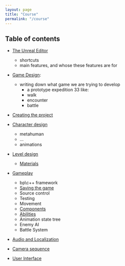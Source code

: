 ```yaml
---
layout: page
title: "Course"
permalink: "/course"
---
```


## Table of contents
    
- [The Unreal Editor](/course/editor-shortcuts)
    - shortcuts
    - main features, and whose these features are for
    
- [Game Design](/course/game-design):
    - writing down what game we are trying to develop
        - a prototype expedition 33 like:
        - walk
        - encounter
        - battle

- [Creating the project](/course/create-a-project)

- [Character design](/course/character-design)
    - metahuman
    - ...
    - animations
                
- [Level design](/course/level-design)
    - [Materials](/course/materials)
        
- [Gameplay](/course/gameplay)
    - bp\c++ framework
    - [Saving the game](/course/saving-the-game)
    - Source control
    - Testing
    - Movement
    - [Components](/course/components)
    - [Abilities](/course/abilities)
    - Animation state tree
    - Enemy AI
    - Battle System
        
- [Audio and Localization](/course/audio)      

- [Camera sequence](/course/camera)

- [User Interface](/course/user-interface)
        